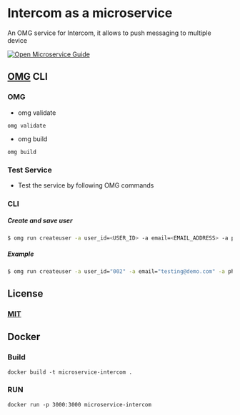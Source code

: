 # Intercom as a microservice
An OMG service for Intercom, it allows to push messaging to multiple device

[![Open Microservice Guide](https://img.shields.io/badge/OMG-enabled-brightgreen.svg?style=for-the-badge)](https://microservice.guide)


## [OMG](hhttps://microservice.guide) CLI

### OMG

* omg validate
```
omg validate
```
* omg build
```
omg build
```
### Test Service

* Test the service by following OMG commands

### CLI

##### Create and save user
```sh
$ omg run createuser -a user_id=<USER_ID> -a email=<EMAIL_ADDRESS> -a phone=<PHONE_NUMBER> -a name=<USER_NAME> -a custom_attributes=<CUSTOM_ATTRIBUTES> -a companies=<COMPANIES_LIST> -e ACCESS_TOKEN=<ACCESS_TOKEN>
```
##### Example
```sh
$ omg run createuser -a user_id="002" -a email="testing@demo.com" -a phone=7896541230 -a name="User Name" -a custom_attributes='{"NewCust":"Creating new customer"}' -a companies='["abc"]' -e ACCESS_TOKEN=<ACCESS_TOKEN>
```

## License
### [MIT](https://choosealicense.com/licenses/mit/)

## Docker
### Build
```
docker build -t microservice-intercom .
```
### RUN
```
docker run -p 3000:3000 microservice-intercom
```
